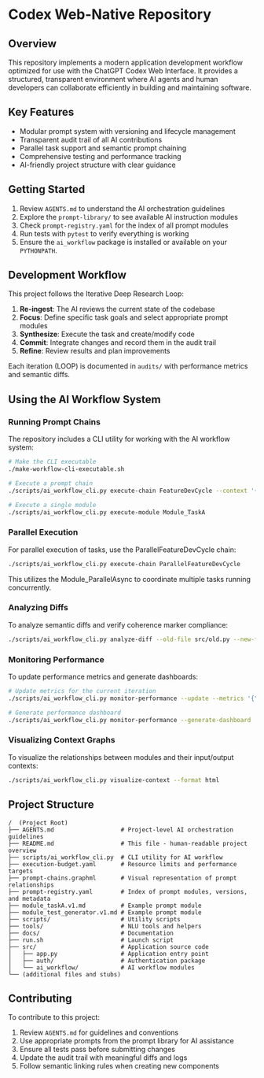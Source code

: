 # Codex Web-Native Repository

## Overview

This repository implements a modern application development workflow optimized for use with the ChatGPT Codex Web Interface. It provides a structured, transparent environment where AI agents and human developers can collaborate efficiently in building and maintaining software.

## Key Features

- Modular prompt system with versioning and lifecycle management
- Transparent audit trail of all AI contributions
- Parallel task support and semantic prompt chaining
- Comprehensive testing and performance tracking
- AI-friendly project structure with clear guidance

## Getting Started

1. Review `AGENTS.md` to understand the AI orchestration guidelines
2. Explore the `prompt-library/` to see available AI instruction modules
3. Check `prompt-registry.yaml` for the index of all prompt modules
4. Run tests with `pytest` to verify everything is working
5. Ensure the `ai_workflow` package is installed or available on your `PYTHONPATH`.

## Development Workflow

This project follows the Iterative Deep Research Loop:

1. **Re-ingest**: The AI reviews the current state of the codebase
2. **Focus**: Define specific task goals and select appropriate prompt modules
3. **Synthesize**: Execute the task and create/modify code
4. **Commit**: Integrate changes and record them in the audit trail
5. **Refine**: Review results and plan improvements

Each iteration (LOOP) is documented in `audits/` with performance metrics and semantic diffs.

## Using the AI Workflow System

### Running Prompt Chains

The repository includes a CLI utility for working with the AI workflow system:

```bash
# Make the CLI executable
./make-workflow-cli-executable.sh

# Execute a prompt chain
./scripts/ai_workflow_cli.py execute-chain FeatureDevCycle --context '{"feature": "user-authentication"}'

# Execute a single module
./scripts/ai_workflow_cli.py execute-module Module_TaskA
```

### Parallel Execution

For parallel execution of tasks, use the ParallelFeatureDevCycle chain:

```bash
./scripts/ai_workflow_cli.py execute-chain ParallelFeatureDevCycle
```

This utilizes the Module_ParallelAsync to coordinate multiple tasks running concurrently.

### Analyzing Diffs

To analyze semantic diffs and verify coherence marker compliance:

```bash
./scripts/ai_workflow_cli.py analyze-diff --old-file src/old.py --new-file src/new.py --marker feat
```

### Monitoring Performance

To update performance metrics and generate dashboards:

```bash
# Update metrics for the current iteration
./scripts/ai_workflow_cli.py monitor-performance --update --metrics '{"test_count": 42, "code_coverage": 85}'

# Generate performance dashboard
./scripts/ai_workflow_cli.py monitor-performance --generate-dashboard
```

### Visualizing Context Graphs

To visualize the relationships between modules and their input/output contexts:

```bash
./scripts/ai_workflow_cli.py visualize-context --format html
```

## Project Structure

```
/  (Project Root)
├── AGENTS.md                   # Project-level AI orchestration guidelines
├── README.md                   # This file - human-readable project overview
├── scripts/ai_workflow_cli.py  # CLI utility for AI workflow
├── execution-budget.yaml       # Resource limits and performance targets
├── prompt-chains.graphml       # Visual representation of prompt relationships
├── prompt-registry.yaml        # Index of prompt modules, versions, and metadata
├── module_taskA.v1.md          # Example prompt module
├── module_test_generator.v1.md # Example prompt module
├── scripts/                    # Utility scripts
├── tools/                      # NLU tools and helpers
├── docs/                       # Documentation
├── run.sh                      # Launch script
├── src/                        # Application source code
│   ├── app.py                  # Application entry point
│   ├── auth/                   # Authentication package
│   └── ai_workflow/            # AI workflow modules
└── (additional files and stubs)
```

## Contributing

To contribute to this project:

1. Review `AGENTS.md` for guidelines and conventions
2. Use appropriate prompts from the prompt library for AI assistance
3. Ensure all tests pass before submitting changes
4. Update the audit trail with meaningful diffs and logs
5. Follow semantic linking rules when creating new components
